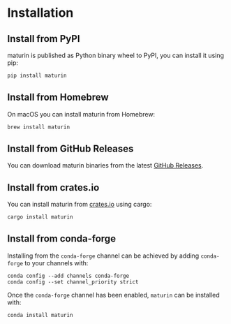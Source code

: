 # Installation

## Install from PyPI

maturin is published as Python binary wheel to PyPI, you can install it using pip:

```bash
pip install maturin
```

## Install from Homebrew

On macOS you can install maturin from Homebrew:

```bash
brew install maturin
```

## Install from GitHub Releases

You can download maturin binaries from the latest [GitHub Releases](https://github.com/PyO3/maturin/releases/latest).

## Install from crates.io

You can install maturin from [crates.io](https://crates.io/crates/maturin) using cargo:

```bash
cargo install maturin
```

## Install from conda-forge

Installing from the `conda-forge` channel can be achieved by adding `conda-forge` to your channels with:

```
conda config --add channels conda-forge
conda config --set channel_priority strict
```

Once the `conda-forge` channel has been enabled, `maturin` can be installed with:

```
conda install maturin
```
